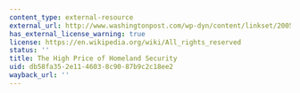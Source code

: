 ```yaml
---
content_type: external-resource
external_url: http://www.washingtonpost.com/wp-dyn/content/linkset/2005/05/20/LI2005052001091.html
has_external_license_warning: true
license: https://en.wikipedia.org/wiki/All_rights_reserved
status: ''
title: The High Price of Homeland Security
uid: db58fa35-2e11-4603-8c90-87b9c2c18ee2
wayback_url: ''
---
```

